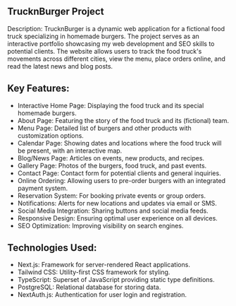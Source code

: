 ##
## TrucknBurger Project


Description:
TrucknBurger is a dynamic web application for a fictional food truck specializing in homemade burgers. The project serves as an interactive portfolio showcasing my web development and SEO skills to potential clients. The website allows users to track the food truck's movements across different cities, view the menu, place orders online, and read the latest news and blog posts.

## Key Features:

- Interactive Home Page: Displaying the food truck and its special homemade burgers.
- About Page: Featuring the story of the food truck and its (fictional) team.
- Menu Page: Detailed list of burgers and other products with customization options.
- Calendar Page: Showing dates and locations where the food truck will be present, with an interactive map.
- Blog/News Page: Articles on events, new products, and recipes.
- Gallery Page: Photos of the burgers, food truck, and past events.
- Contact Page: Contact form for potential clients and general inquiries.
- Online Ordering: Allowing users to pre-order burgers with an integrated payment system.
- Reservation System: For booking private events or group orders.
- Notifications: Alerts for new locations and updates via email or SMS.
- Social Media Integration: Sharing buttons and social media feeds.
- Responsive Design: Ensuring optimal user experience on all devices.
- SEO Optimization: Improving visibility on search engines.

## Technologies Used:

- Next.js: Framework for server-rendered React applications.
- Tailwind CSS: Utility-first CSS framework for styling.
- TypeScript: Superset of JavaScript providing static type definitions.
- PostgreSQL: Relational database for storing data.
- NextAuth.js: Authentication for user login and registration.